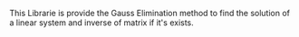 This Librarie is provide the Gauss Elimination method to find the 
solution of a linear system and inverse of matrix if it's exists.